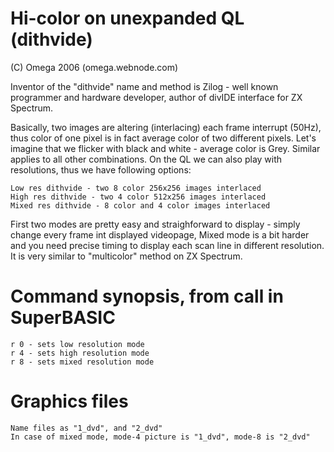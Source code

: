 # Hi-color on unexpanded QL (dithvide)

(C) Omega 2006 (omega.webnode.com)


Inventor of the "dithvide" name and method is Zilog - well known programmer and hardware developer, author of divIDE interface for ZX Spectrum.

Basically, two images are altering (interlacing) each frame interrupt (50Hz), thus color of one pixel is in fact average color of two different pixels. Let's imagine that we flicker with black and white - average color is Grey. Similar applies to all other combinations. On the QL we can also play with resolutions, thus we have following options:

    Low res dithvide - two 8 color 256x256 images interlaced
    High res dithvide - two 4 color 512x256 images interlaced
    Mixed res dithvide - 8 color and 4 color images interlaced

First two modes are pretty easy and straighforward to display - simply change every frame int displayed videopage, Mixed mode is a bit harder and you need precise timing to display each scan line in different resolution. It is very similar to "multicolor" method on ZX Spectrum.

# Command synopsis, from call in SuperBASIC

    r 0 - sets low resolution mode
    r 4 - sets high resolution mode
    r 8 - sets mixed resolution mode

# Graphics files

    Name files as "1_dvd", and "2_dvd"
    In case of mixed mode, mode-4 picture is "1_dvd", mode-8 is "2_dvd"

